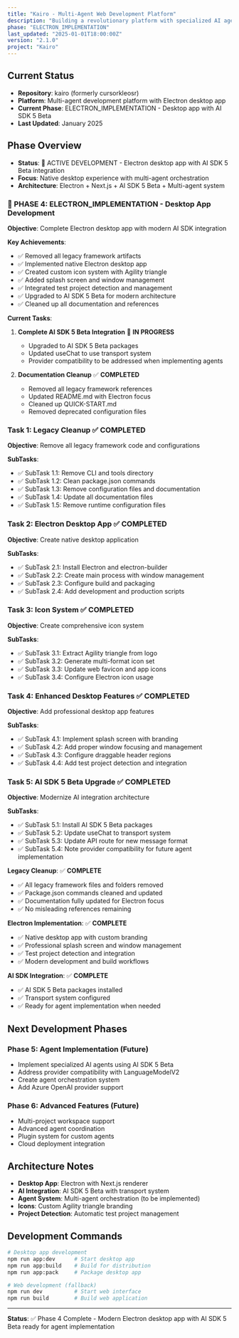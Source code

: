 ```yaml
---
title: "Kairo - Multi-Agent Web Development Platform"
description: "Building a revolutionary platform with specialized AI agents, real-time preview, and advanced workflow orchestration"
phase: "ELECTRON_IMPLEMENTATION"
last_updated: "2025-01-01T18:00:00Z"
version: "2.1.0"
project: "Kairo"
---
```


## Current Status

- **Repository**: kairo (formerly cursorkleosr)
- **Platform**: Multi-agent development platform with Electron desktop app
- **Current Phase**: ELECTRON_IMPLEMENTATION - Desktop app with AI SDK 5 Beta
- **Last Updated**: January 2025

## Phase Overview

- **Status**: 🚀 ACTIVE DEVELOPMENT - Electron desktop app with AI SDK 5 Beta integration
- **Focus**: Native desktop experience with multi-agent orchestration
- **Architecture**: Electron + Next.js + AI SDK 5 Beta + Multi-agent system

### 🚀 PHASE 4: ELECTRON_IMPLEMENTATION - Desktop App Development
**Objective**: Complete Electron desktop app with modern AI SDK integration

**Key Achievements**:
- ✅ Removed all legacy framework artifacts  
- ✅ Implemented native Electron desktop app
- ✅ Created custom icon system with Agility triangle
- ✅ Added splash screen and window management
- ✅ Integrated test project detection and management
- ✅ Upgraded to AI SDK 5 Beta for modern architecture
- ✅ Cleaned up all documentation and references

**Current Tasks**:
1. **Complete AI SDK 5 Beta Integration** 🔄 **IN PROGRESS**
   - Upgraded to AI SDK 5 Beta packages
   - Updated useChat to use transport system
   - Provider compatibility to be addressed when implementing agents

2. **Documentation Cleanup** ✅ **COMPLETED**
   - Removed all legacy framework references
   - Updated README.md with Electron focus
   - Cleaned up QUICK-START.md
   - Removed deprecated configuration files

### **Task 1: Legacy Cleanup** ✅ **COMPLETED**
**Objective**: Remove all legacy framework code and configurations

**SubTasks**:
- ✅ SubTask 1.1: Remove CLI and tools directory
- ✅ SubTask 1.2: Clean package.json commands  
- ✅ SubTask 1.3: Remove configuration files and documentation
- ✅ SubTask 1.4: Update all documentation files
- ✅ SubTask 1.5: Remove runtime configuration files

### **Task 2: Electron Desktop App** ✅ **COMPLETED**  
**Objective**: Create native desktop application

**SubTasks**:
- ✅ SubTask 2.1: Install Electron and electron-builder
- ✅ SubTask 2.2: Create main process with window management
- ✅ SubTask 2.3: Configure build and packaging
- ✅ SubTask 2.4: Add development and production scripts

### **Task 3: Icon System** ✅ **COMPLETED**
**Objective**: Create comprehensive icon system

**SubTasks**:
- ✅ SubTask 3.1: Extract Agility triangle from logo
- ✅ SubTask 3.2: Generate multi-format icon set
- ✅ SubTask 3.3: Update web favicon and app icons
- ✅ SubTask 3.4: Configure Electron icon usage

### **Task 4: Enhanced Desktop Features** ✅ **COMPLETED**
**Objective**: Add professional desktop app features

**SubTasks**:
- ✅ SubTask 4.1: Implement splash screen with branding
- ✅ SubTask 4.2: Add proper window focusing and management
- ✅ SubTask 4.3: Configure draggable header regions
- ✅ SubTask 4.4: Add test project detection and integration

### **Task 5: AI SDK 5 Beta Upgrade** ✅ **COMPLETED**
**Objective**: Modernize AI integration architecture

**SubTasks**:
- ✅ SubTask 5.1: Install AI SDK 5 Beta packages
- ✅ SubTask 5.2: Update useChat to transport system  
- ✅ SubTask 5.3: Update API route for new message format
- ✅ SubTask 5.4: Note provider compatibility for future agent implementation

**Legacy Cleanup**: ✅ **COMPLETE**
- ✅ All legacy framework files and folders removed
- ✅ Package.json commands cleaned and updated
- ✅ Documentation fully updated for Electron focus
- ✅ No misleading references remaining

**Electron Implementation**: ✅ **COMPLETE**
- ✅ Native desktop app with custom branding
- ✅ Professional splash screen and window management
- ✅ Test project detection and integration
- ✅ Modern development and build workflows

**AI SDK Integration**: ✅ **COMPLETE**
- ✅ AI SDK 5 Beta packages installed
- ✅ Transport system configured
- ✅ Ready for agent implementation when needed

## Next Development Phases

### Phase 5: Agent Implementation (Future)
- Implement specialized AI agents using AI SDK 5 Beta
- Address provider compatibility with LanguageModelV2
- Create agent orchestration system
- Add Azure OpenAI provider support

### Phase 6: Advanced Features (Future)  
- Multi-project workspace support
- Advanced agent coordination
- Plugin system for custom agents
- Cloud deployment integration

## Architecture Notes

- **Desktop App**: Electron with Next.js renderer
- **AI Integration**: AI SDK 5 Beta with transport system
- **Agent System**: Multi-agent orchestration (to be implemented)
- **Icons**: Custom Agility triangle branding
- **Project Detection**: Automatic test project management

## Development Commands

```bash
# Desktop app development
npm run app:dev      # Start desktop app
npm run app:build    # Build for distribution  
npm run app:pack     # Package desktop app

# Web development (fallback)
npm run dev          # Start web interface
npm run build        # Build web application
```

---

**Status**: ✅ Phase 4 Complete - Modern Electron desktop app with AI SDK 5 Beta ready for agent implementation